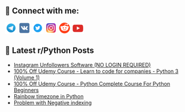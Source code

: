 ## 🔎 Connect with me:
[<img src="https://github.com/bullbesh/bullbesh/blob/main/images/Telegram.png" width="32" height="32" />](https://t.me/bullbesh)
[<img src="https://github.com/bullbesh/bullbesh/blob/main/images/VK.png" width="32" height="32" />](https://vk.com/bullbesh)
[<img src="https://github.com/bullbesh/bullbesh/blob/main/images/Twitter.png" width="32" height="32" />](https://twitter.com/bullbesh1)
[<img src="https://github.com/bullbesh/bullbesh/blob/main/images/Instagram.png" width="32" height="32" />](https://www.instagram.com/bullbesh)
[<img src="https://github.com/bullbesh/bullbesh/blob/main/images/Reddit.png" width="32" height="32" />](https://www.reddit.com/user/bullbesh)
[<img src="https://github.com/bullbesh/bullbesh/blob/main/images/YouTube.png" width="32" height="32" />](https://www.youtube.com/channel/UCtfjRs6uzgq5mfm8S06WTcg)

## 📕 Latest r/Python Posts
<!-- BLOG-POST-LIST:START -->
- [Instagram Unfollowers Software &lpar;NO LOGIN REQUIRED&rpar;](https://www.reddit.com/r/Python/comments/zc36ow/instagram_unfollowers_software_no_login_required/)
- [100% Off Udemy Course - Learn to code for companies - Python 3 &lpar;Volume 1&rpar;](https://www.reddit.com/r/Python/comments/zc343a/100_off_udemy_course_learn_to_code_for_companies/)
- [100% Off Udemy Course - Python Complete Course For Python Beginners](https://www.reddit.com/r/Python/comments/zc33vi/100_off_udemy_course_python_complete_course_for/)
- [Rainbow timezone in Python](https://www.reddit.com/r/Python/comments/zc30pm/rainbow_timezone_in_python/)
- [Problem with Negative indexing](https://www.reddit.com/r/Python/comments/zc1zr2/problem_with_negative_indexing/)
<!-- BLOG-POST-LIST:END -->
